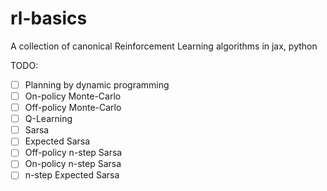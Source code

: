 # rl-basics
A collection of canonical Reinforcement Learning algorithms in jax, python

TODO:

- [ ] Planning by dynamic programming
- [ ] On-policy Monte-Carlo
- [ ] Off-policy Monte-Carlo
- [ ] Q-Learning
- [ ] Sarsa
- [ ] Expected Sarsa
- [ ] Off-policy n-step Sarsa
- [ ] On-policy n-step Sarsa
- [ ] n-step Expected Sarsa